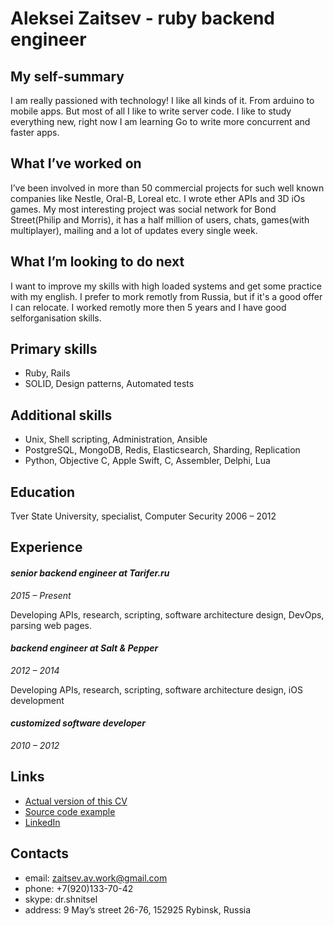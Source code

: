# Aleksei Zaitsev - ruby backend engineer

## My self-summary

I am really passioned with technology! I like all kinds of it. From arduino to mobile apps. But most of all I like to write server code. I like to study everything new, right now I am learning Go to write more concurrent and faster apps.

## What I’ve worked on

I’ve been involved in more than 50 commercial projects for such well known companies like Nestle, Oral-B, Loreal etc. I wrote ether APIs and 3D iOs games. My most interesting project was social network for Bond Street(Philip and Morris), it has a half million of users, chats, games(with multiplayer), mailing and a lot of updates every single week.

## What I’m looking to do next

I want to improve my skills with high loaded systems and get some practice with my english. I prefer to mork remotly from Russia, but if it's a good offer I can relocate. I worked remotly more then 5 years and I have good selforganisation skills.

## Primary skills

* Ruby, Rails
* SOLID, Design patterns, Automated tests

## Additional skills

* Unix, Shell scripting, Administration, Ansible
* PostgreSQL, MongoDB, Redis, Elasticsearch, Sharding, Replication
* Python, Objective C, Apple Swift, C, Assembler, Delphi, Lua

## Education

Tver State University,
specialist, Computer Security
2006 – 2012

## Experience

#### _senior backend engineer at Tarifer.ru_
_2015 – Present_

Developing APIs, research, scripting, software architecture design, DevOps, parsing web pages.

#### _backend engineer at Salt & Pepper_
_2012 – 2014_

Developing APIs, research, scripting, software architecture design, iOS development

#### _customized software developer_
_2010 – 2012_




## Links

* [Actual version of this CV](https://github.com/DrShnitzel/zaitsev_av_cv)
* [Source code example](https://github.com/DrShnitzel/api-beeline-inspector)
* [LinkedIn](https://ru.linkedin.com/in/aleksei-zaitsev-6188755b)




## Contacts
* email: zaitsev.av.work@gmail.com
* phone: +7(920)133-70-42
* skype: dr.shnitsel
* address: 9 May’s street 26-76, 152925 Rybinsk, Russia

